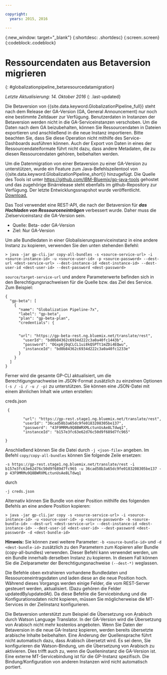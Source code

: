 ```yaml
---

copyright:
  years: 2015, 2016

---
```


{:new_window: target="_blank"}
{:shortdesc: .shortdesc}
{:screen:.screen}
{:codeblock:.codeblock}

# Ressourcendaten aus Betaversion migrieren
{: #globalizationpipeline_betaresourcedatamigration}

*Letzte Aktualisierung: 14. Oktober 2016*
{: .last-updated}

Die Betaversion von {{site.data.keyword.GlobalizationPipeline_full}} steht nach dem Release der GA-Version (GA, General Announcement) nur noch eine bestimmte Zeitdauer zur Verfügung. Benutzerdaten in Instanzen der Betaversion werden nicht in die GA-Serviceinstanzen verschoben. Um die Daten nach dem GA beizubehalten, können Sie Ressourcendaten in Dateien exportieren und anschließend in die neue Instanz importieren. Bitte beachten Sie, dass Sie diese Operation nicht mithilfe des Service-Dashboards ausführen können. Auch der Export von Daten in eines der Ressourcendateiformate führt nicht dazu, dass andere Metadaten, die zu diesen Ressourcendaten gehören, beibehalten werden.

Um die Datenmigration von einer Betaversion zu einer GA-Version zu unterstützen, wurde ein Feature zum Java-Befehlszeilentool von {{site.data.keyword.GlobalizationPipeline_short}} hinzugefügt. Die Quelle des Tools ist unter https://github.com/IBM-Bluemix/gp-java-tools gehostet und das zugehörige Binärrelease steht ebenfalls im github-Repository zur Verfügung. Der letzte Entwicklungssnapshot wurde veröffentlicht. [Download.](https://w3-connections.ibm.com/communities/service/html/communityview?communityUuid=589d87cf-d0c7-4e06-ab95-4108547f90aa#fullpageWidgetId=Wa22bb771e29b_4aa9_a114_cfe53fda2cc8&file=5cdaf089-ec7c-4881-b5a0-7ab651491237)

Das Tool verwendet eine REST-API, die nach der Betaversion für ***das Hochladen von Ressourceneinträgen*** verbessert wurde. Daher muss die Zielserviceinstanz die GA-Version sein. 
* Quelle: Beta- oder GA-Version
* Ziel: Nur GA-Version

Um alle Bundledaten in einer Globalisierungsserviceinstanz in eine andere Instanz zu kopieren, verwenden Sie den unten stehenden Befehl:

```> java -jar gp-cli.jar copy-all-bundles -s <source-service-url> -i <source-instance-id> -u <source-user-id> -p <source-password> --dest-url <dest-service-url> --dest-instance-id <dest-instance-id> --dest-user-id <dest-user-id> --dest-password <dest-password>```


`source/target-service-url` und andere Parameterwerte befinden sich in den Berechtigungsnachweisen für die Quelle bzw. das Ziel des Service. Zum Beispiel: 

```
{
  "gp-beta": [
    {
      "name": "Globalization Pipeline-7x",
      "label": "gp-beta",
      "plan": "gp-beta-plan",
      "credentials": {
 

      "url": "https://gp-beta-rest.ng.bluemix.net/translate/rest",
        "userId": "bd0b84362c6934d222c3a0a40fc1443b",
        "password": "OGxp6jDqCLCL1ui8kQSPTt1mZDi4EQwu",
        "instanceId": "bd0b84362c6934d222c3a0a40fc1233e"
      }
    }
  ]
}
```
Ferner wird die gesamte GP-CLI aktualisiert, um die Berechtigungsnachweise im JSON-Format zusätzlich zu einzelnen Optionen `(-s / -i / -u / -p)` zu unterstützen. Sie können eine JSON-Datei mit einem ähnlichen Inhalt wie unten erstellen: 

creds.json 
```
 {

        "url": "https://gp-rest.stage1.ng.bluemix.net/translate/rest",
        "userId": "36cad58b3a65dc9fe0183208305be137",
        "password": "43F9MRMu9Q8BWRXMLctunUsAe8LTdwq1",
        "instanceId": "b157e3fc63e62d76c50d9f689d7fc965"

} 
```
Anschließend können Sie die Datei durch `-j <json-file>` angeben. Im Befehl `copy/copy-all-bundles` können Sie folgende Zeile ersetzen:

```-s https://gp-rest.stage1.ng.bluemix.net/translate/rest -i b157e3fc63e62d76c50d9f689d7fc965 -u 36cad58b3a65dc9fe0183208305be137 -p 43F9MRMu9Q8BWRXMLctunUsAe8LTdwq1```

durch

`-j creds.json `
 
Alternativ können Sie Bundle von einer Position mithilfe des folgenden Befehls an eine andere Position kopieren: 

```> java -jar gp-cli.jar copy -s <source-service-url> -i <source-instance-id> -u <source-user-id> -p <source-password> -b <source-bundle-id> --dest-url <dest-service-url> --dest-instance-id <dest-instance-id> --dest-user-id <dest-user-id> --dest-password <dest-password> -d <dest-bundle-id>```


**Hinweis:** Sie können zwei weitere Parameter: `-b <source-bundle-id>` und `-d <dest-bundle-id>` zusätzlich zu den Parametern zum Kopieren aller Bundle (copy-all-bundles) verwenden. Dieser Befehl kann verwendet werden, um ein Bundle innerhalb derselben Instanz zu kopieren. In diesem Fall können Sie die Zielparameter der Berechtigungsnachweise `(--dest-*)` weglassen.


Die Befehle oben extrahieren vorhandene Bundledaten und Ressourceneintragsdaten und laden diese an die neue Position hoch. Während dieses Vorgangs werden einige Felder, die vom REST-Server gesteuert werden, aktualisiert. (Dazu gehören die Felder updatedBy/updatedAt). Da diese Befehle die Servicebindung und die Konfigurationsdaten nicht kopieren, müssen Sie möglicherweise die MT-Services in der Zielinstanz konfigurieren.


Die Betaversion unterstützt zum Beispiel die Übersetzung von Arabisch durch Watson Language Translator. In der GA-Version wird die Übersetzung von Arabisch nicht mehr kostenlos angeboten. Wenn Sie Daten der Betaversion in die neue GA-Instanz kopieren, werden bereits übersetzte arabische Inhalte beibehalten. Eine Änderung der Quellensprache führt nicht automatisch dazu, dass Arabisch übersetzt wird. Es sei denn, Sie konfigurieren die Watson-Bindung, um die Übersetzung von Arabisch zu aktivieren. Dies trifft auch zu, wenn die Quelleninstanz die GA-Version ist. Eine externe MT-Servicebindung ist für die GP-Instanz spezifisch. Die Bindung/Konfiguration von anderen Instanzen wird nicht automatisch portiert. 

